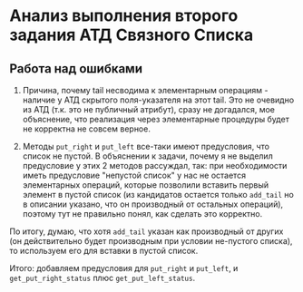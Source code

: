 # Анализ выполнения второго задания АТД Связного Списка

## Работа над ошибками

1. Причина, почему tail несводима к элементарным операциям - наличие у АТД скрытого поля-указателя на этот tail. Это не очевидно из АТД (т.к. это не публичный атрибут), сразу не догадался, мое объяснение, что реализация через элементарные процедуры будет не корректна не совсем верное.

2. Методы `put_right` и `put_left` все-таки имеют предусловия, что список не пустой.
В объяснении к задачи, почему я не выделил предусловие у этих 2 методов рассуждал, так: при необходимости иметь предусловие "непустой список" у нас не остается элементарных операций, которые позволили вставить первый элемент в пустой список (из кандидатов остается только `add_tail` но в описании указано, что он производный от остальных операций), поэтому тут не правильно понял, как сделать это корректно.

По итогу, думаю, что хотя `add_tail` указан как производный от других (он действительно будет производным при условии не-пустого списка), то используем его для вставки в пустой список.

Итого: добавляем предусловия для `put_right` и `put_left`, и `get_put_right_status` плюс `get_put_left_status`.
